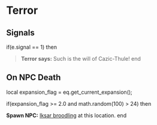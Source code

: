 # Terror


## Signals

if(e.signal == 1) then


>**Terror says:** Such is the will of Cazic-Thule!
end

## On NPC Death

local expansion_flag = eq.get_current_expansion();

if(expansion_flag >= 2.0 and math.random(100) > 24) then


**Spawn NPC:**  [Iksar broodling](/npc/72105) at this location.
end
